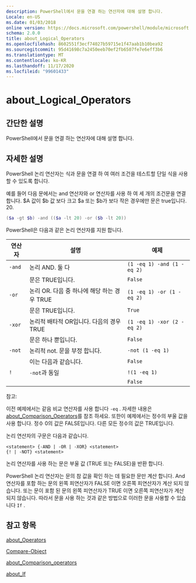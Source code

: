 ```yaml
---
description: PowerShell에서 문을 연결 하는 연산자에 대해 설명 합니다.
Locale: en-US
ms.date: 01/03/2018
online version: https://docs.microsoft.com/powershell/module/microsoft.powershell.core/about/about_logical_operators?view=powershell-7.2&WT.mc_id=ps-gethelp
schema: 2.0.0
title: about_Logical_Operators
ms.openlocfilehash: 8602551f3ecf74027b59715e1f47aab1b10bea92
ms.sourcegitcommit: 95d41698c7a2450eeb70ef2fb6507fe7e6eff3b6
ms.translationtype: MT
ms.contentlocale: ko-KR
ms.lasthandoff: 11/17/2020
ms.locfileid: "99601433"
---
```

# <a name="about_logical_operators"></a>about_Logical_Operators

## <a name="short-description"></a>간단한 설명
PowerShell에서 문을 연결 하는 연산자에 대해 설명 합니다.

## <a name="long-description"></a>자세한 설명

PowerShell 논리 연산자는 식과 문을 연결 하 여 여러 조건을 테스트할 단일 식을 사용할 수 있도록 합니다.

예를 들어 다음 문에서는 and 연산자와 or 연산자를 사용 하 여 세 개의 조건문을 연결 합니다. $A 값이 $b 값 보다 크고 $a 또는 $b가 보다 작은 경우에만 문은 true입니다.
20.

```powershell
($a -gt $b) -and (($a -lt 20) -or ($b -lt 20))
```

PowerShell은 다음과 같은 논리 연산자를 지원 합니다.

|연산자|설명                        |예제                   |
|--------|-----------------------------------|--------------------------|
|`-and`  |논리 AND. 둘 다        |`(1 -eq 1) -and (1 -eq 2)`|
|        |문은 TRUE입니다.               |`False`                   |
|`-or`   |논리 OR. 다음 중 하나에 해당 하는 경우 TRUE       |`(1 -eq 1) -or (1 -eq 2)` |
|        |문은 TRUE입니다.                 |`True`                    |
|`-xor`  |논리적 배타적 OR입니다. 다음의 경우 TRUE    |`(1 -eq 1) -xor (2 -eq 2)`|
|        |문은 하나 뿐입니다.         |`False`                   |
|`-not`  |논리적 not. 문을 부정 합니다. |`-not (1 -eq 1)`          |
|        |이는 다음과 같습니다.                      |`False`                   |
|`!`     |`-not`과 동일                     |`!(1 -eq 1)`              |
|        |                                   |`False`                   |

 참고:

이전 예제에서는 같음 비교 연산자를 사용 합니다 `-eq` . 자세한 내용은 [about_Comparison_Operators](about_Comparison_Operators.md)를 참조 하세요. 또한이 예제에서는 정수의 부울 값을 사용 합니다. 정수 0의 값은 FALSE입니다. 다른 모든 정수의 값은 TRUE입니다.

논리 연산자의 구문은 다음과 같습니다.

```
<statement> {-AND | -OR | -XOR} <statement>
{! | -NOT} <statement>
```

논리 연산자를 사용 하는 문은 부울 값 (TRUE 또는 FALSE)을 반환 합니다.

PowerShell 논리 연산자는 문의 참 값을 확인 하는 데 필요한 문만 계산 합니다. And 연산자를 포함 하는 문의 왼쪽 피연산자가 FALSE 이면 오른쪽 피연산자가 계산 되지 않습니다.
또는 문이 포함 된 문의 왼쪽 피연산자가 TRUE 이면 오른쪽 피연산자가 계산 되지 않습니다. 따라서 문을 사용 하는 것과 같은 방법으로 이러한 문을 사용할 수 있습니다 `If` .

## <a name="see-also"></a>참고 항목

[about_Operators](about_Operators.md)

[Compare-Object](xref:Microsoft.PowerShell.Utility.Compare-Object)

[about_Comparison_operators](about_Comparison_Operators.md)

[about_If](about_If.md)

